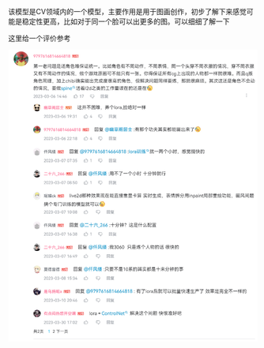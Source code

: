 该模型是CV领域内的一个模型，主要作用是用于图画创作，初步了解下来感觉可能是稳定性更高，比如对于同一个脸可以出更多的图。可以细细了解一下

这里给一个评价参考

![img](lora.assets/JERUUGQKQNYOR5KM@{X_1KN.png)